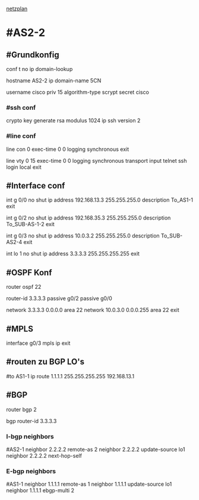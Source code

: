 [netzplan](../angabe/netzplan.md)
# #AS2-2

## #Grundkonfig
conf t
no ip domain-lookup

hostname AS2-2
ip domain-name 5CN

username cisco priv 15 algorithm-type scrypt secret cisco

### #ssh conf
crypto key generate rsa modulus 1024
ip ssh version 2


### #line conf

line con 0 
exec-time 0 0
logging synchronous
exit

line vty 0 15
exec-time 0 0
logging synchronous
transport input telnet ssh
login local
exit


## #Interface conf

int g 0/0
no shut
ip address 192.168.13.3 255.255.255.0
description To_AS1-1
exit

int g 0/2
no shut
ip address 192.168.35.3 255.255.255.0
description To_SUB-AS-1-2
exit

int g 0/3
no shut
ip address 10.0.3.2 255.255.255.0
description To_SUB-AS2-4
exit

int lo 1
no shut
ip address 3.3.3.3 255.255.255.255
exit




## #OSPF Konf

router ospf 22

router-id 3.3.3.3 
passive g0/2
passive g0/0

network 3.3.3.3 0.0.0.0 area 22
network 10.0.3.0 0.0.0.255 area 22
exit


## #MPLS
interface g0/3
mpls ip
exit


## #routen zu BGP LO's

#to AS1-1
ip route 1.1.1.1 255.255.255.255 192.168.13.1


## #BGP
router bgp 2

bgp router-id 3.3.3.3

### **I**-bgp neighbors
#AS2-1
neighbor 2.2.2.2 remote-as 2
neighbor 2.2.2.2 update-source lo1
neighbor 2.2.2.2 next-hop-self

### **E**-bgp neighbors
#AS1-1
neighbor 1.1.1.1 remote-as 1
neighbor 1.1.1.1 update-source lo1
neighbor 1.1.1.1 ebgp-multi 2


